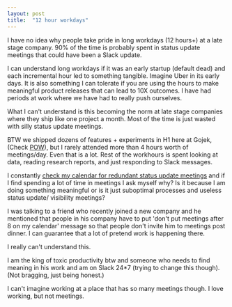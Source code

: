 ```yaml
---
layout: post
title:  "12 hour workdays"
---
```


I have no idea why people take pride in long workdays (12 hours+) at a late stage company. 90% of the time is probably spent in status update meetings that could have been a Slack update.

I can understand long workdays if it was an early startup  (default dead) and each incremental hour led to something tangible. Imagine Uber in its early days. It is also something I can tolerate if you are using the hours to make meaningful product releases that can lead to 10X outcomes. I have had periods at work where we have had to really push ourselves.

What I can't understand is this becoming the norm at late stage companies where they ship like one project a month. Most of the time is just wasted with silly status update meetings.

BTW we shipped dozens of features + experiments in H1 here at Gojek, (Check [POW](https://manassaloi.com/proofofwork/)), but I rarely attended more than 4 hours worth of meetings/day. Even that is a lot. Rest of the workhours is spent looking at data, reading research reports, and just responding to Slack messages.

I constantly [check my calendar for redundant status update meetings](https://manassaloi.com/2020/06/25/calendar-audit.html) and if I find spending a lot of time in meetings I ask myself why? Is it because I am doing something meaningful or is it just suboptimal processes and useless status update/ visibility meetings?

I was talking to a friend who recently joined a new company and he mentioned that people in his company have to put 'don't put meetings after 8 on my calendar' message so that people don't invite him to meetings post dinner. I can guarantee that a lot of pretend work is happening there.

I really can't understand this.

I am the king of toxic productivity btw and someone who needs to find meaning in his work and am on Slack 24*7 (trying to change this though). (Not bragging, just being honest.)

I can't imagine working at a place that has so many meetings though. I love working, but not meetings.
